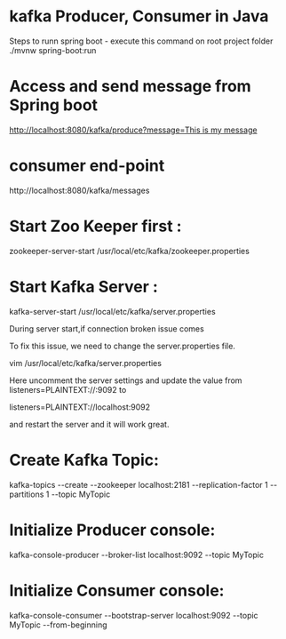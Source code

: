 # kafka Producer, Consumer in Java

Steps to runn spring boot - execute this command on root project folder 
./mvnw spring-boot:run

# Access and send message from Spring boot

 <a href=" http://localhost:8080/kafka/produce?message=This is my message"> http://localhost:8080/kafka/produce?message=This is my message </a>
 
# consumer end-point

http://localhost:8080/kafka/messages

# Start Zoo Keeper first :

zookeeper-server-start /usr/local/etc/kafka/zookeeper.properties

# Start Kafka Server : 

kafka-server-start /usr/local/etc/kafka/server.properties

During server start,if connection broken issue comes 

To fix this issue, we need to change the server.properties file.

vim /usr/local/etc/kafka/server.properties


Here uncomment the server settings and update the value from
listeners=PLAINTEXT://:9092
to

listeners=PLAINTEXT://localhost:9092

and restart the server and it will work great.


# Create Kafka Topic:

kafka-topics --create --zookeeper localhost:2181 --replication-factor 1 --partitions 1 --topic MyTopic


# Initialize Producer console:

kafka-console-producer --broker-list localhost:9092 --topic MyTopic


# Initialize Consumer console:

kafka-console-consumer --bootstrap-server localhost:9092 --topic MyTopic --from-beginning